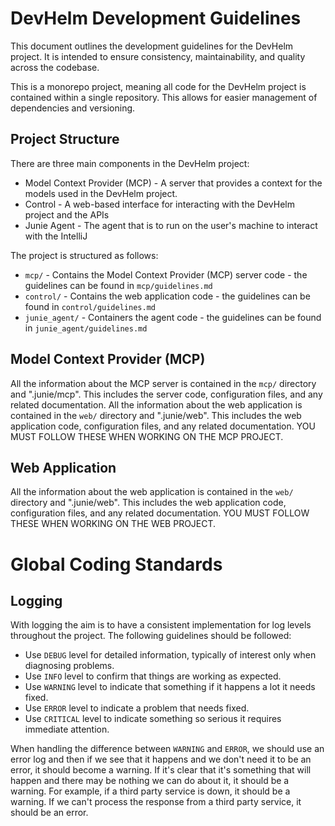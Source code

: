 DevHelm Development Guidelines
==============================

This document outlines the development guidelines for the DevHelm project. It is intended to ensure consistency, maintainability, and quality across the codebase.

This is a monorepo project, meaning all code for the DevHelm project is contained within a single repository. This allows for easier management of dependencies and versioning.

## Project Structure

There are three main components in the DevHelm project:

* Model Context Provider (MCP) - A server that provides a context for the models used in the DevHelm project.
* Control - A web-based interface for interacting with the DevHelm project and the APIs
* Junie Agent - The agent that is to run on the user's machine to interact with the IntelliJ

The project is structured as follows:

* `mcp/` - Contains the Model Context Provider (MCP) server code - the guidelines can be found in `mcp/guidelines.md`
* `control/` - Contains the web application code - the guidelines can be found in `control/guidelines.md`
* `junie_agent/` - Containers the agent code - the guidelines can be found in `junie_agent/guidelines.md`

## Model Context Provider (MCP)

All the information about the MCP server is contained in the `mcp/` directory and ".junie/mcp". This includes the server code, configuration files, and any related documentation. All the information about the web application is contained in the `web/` directory and ".junie/web". This includes the web application code, configuration files, and any related documentation. YOU MUST FOLLOW THESE WHEN WORKING ON THE MCP PROJECT.

## Web Application

All the information about the web application is contained in the `web/` directory and ".junie/web". This includes the web application code, configuration files, and any related documentation. YOU MUST FOLLOW THESE WHEN WORKING ON THE WEB PROJECT.

# Global Coding Standards

## Logging

With logging the aim is to have a consistent implementation for log levels throughout the project. The following guidelines should be followed:

* Use `DEBUG` level for detailed information, typically of interest only when diagnosing problems.
* Use `INFO` level to confirm that things are working as expected.
* Use `WARNING` level to indicate that something if it happens a lot it needs fixed.
* Use `ERROR` level to indicate a problem that needs fixed.
* Use `CRITICAL` level to indicate something so serious it requires immediate attention.

When handling the difference between `WARNING` and `ERROR`, we should use an error log and then if we see that it happens and we don't need it to be an error, it should become a warning. If it's clear that it's something that will happen and there may be nothing we can do about it, it should be a warning. For example, if a third party service is down, it should be a warning. If we can't process the response from a third party service, it should be an error.
